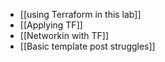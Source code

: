 - [[using Terraform in this lab]]
- [[Applying  TF]]
- [[Networkin with TF]]
- [[Basic template post struggles]]